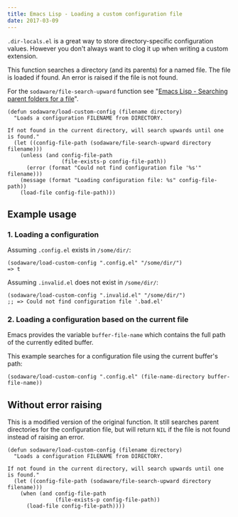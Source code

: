 ```yaml
---
title: Emacs Lisp - Loading a custom configuration file
date: 2017-03-09
---
```


`.dir-locals.el` is a great way to store directory-specific configuration
values. However you don't always want to clog it up when writing a custom
extension.

This function searches a directory (and its parents) for a named file. The file
is loaded if found. An error is raised if the file is not found.

For the `sodaware/file-search-upward` function see
"[Emacs Lisp - Searching parent folders for a file](/notes/emacs-lisp-find-file-upwards/)".

```emacs-lisp
(defun sodaware/load-custom-config (filename directory)
  "Loads a configuration FILENAME from DIRECTORY.

If not found in the current directory, will search upwards until one is found."
  (let ((config-file-path (sodaware/file-search-upward directory filename)))
    (unless (and config-file-path
                 (file-exists-p config-file-path))
      (error (format "Could not find configuration file '%s'" filename)))
    (message (format "Loading configuration file: %s" config-file-path))
    (load-file config-file-path)))
```

## Example usage

### 1. Loading a configuration

Assuming `.config.el` exists in `/some/dir/`:

```emacs-lisp
(sodaware/load-custom-config ".config.el" "/some/dir/")
=> t
```

Assuming `.invalid.el` does not exist in `/some/dir/`:

```emacs-lisp
(sodaware/load-custom-config ".invalid.el" "/some/dir/")
;; => Could not find configuration file '.bad.el'
```

### 2. Loading a configuration based on the current file

Emacs provides the variable `buffer-file-name` which contains the full path of
the currently edited buffer.

This example searches for a configuration file using the current buffer's path:

```emacs-lisp
(sodaware/load-custom-config ".config.el" (file-name-directory buffer-file-name))
```


## Without error raising

This is a modified version of the original function. It still searches parent
directories for the configuration file, but will return `NIL` if the file is not
found instead of raising an error.

```emacs-lisp
(defun sodaware/load-custom-config (filename directory)
  "Loads a configuration FILENAME from DIRECTORY.

If not found in the current directory, will search upwards until one is found."
  (let ((config-file-path (sodaware/file-search-upward directory filename)))
    (when (and config-file-path
               (file-exists-p config-file-path))
      (load-file config-file-path))))
```


